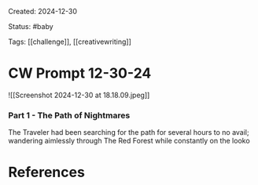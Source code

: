 Created: 2024-12-30

Status: #baby 

Tags: [[challenge]], [[creativewriting]]

# CW Prompt 12-30-24

![[Screenshot 2024-12-30 at 18.18.09.jpeg]]

### Part 1 - The Path of Nightmares

The Traveler had been searching for the path for several hours to no avail; wandering aimlessly through The Red Forest while constantly on the looko




# References


